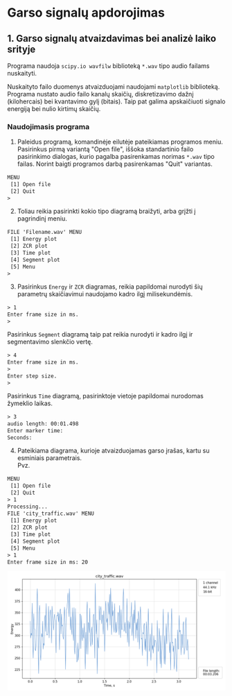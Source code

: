 # Garso signalų apdorojimas
## 1. Garso signalų atvaizdavimas bei analizė laiko srityje

Programa naudoja `scipy.io wavfilw` biblioteką `*.wav` tipo audio failams nuskaityti.  

Nuskaityto failo duomenys atvaizduojami naudojami `matplotlib` biblioteką. Programa nustato audio failo kanalų skaičių, diskretizavimo dažnį (kilohercais) bei kvantavimo gylį (bitais). Taip pat galima apskaičiuoti signalo energiją bei nulio kirtimų skaičių.

### Naudojimasis programa

1. Paleidus programą, komandinėje eilutėje pateikiamas programos meniu. Pasirinkus pirmą variantą "Open file", iššoka standartinio failo pasirinkimo dialogas, kurio pagalba pasirenkamas norimas `*.wav` tipo failas. Norint baigti programos darbą pasirenkamas "Quit" variantas.
```
MENU
 [1] Open file
 [2] Quit
> 
```
2. Toliau reikia pasirinkti kokio tipo diagramą braižyti, arba grįžti į pagrindinį meniu.
```
FILE 'Filename.wav' MENU
 [1] Energy plot
 [2] ZCR plot
 [3] Time plot
 [4] Segment plot
 [5] Menu
> 
```
3. Pasirinkus `Energy` ir `ZCR` diagramas, reikia papildomai nurodyti šių parametrų skaičiavimui naudojamo kadro ilgį milisekundėmis.
```
> 1
Enter frame size in ms.
> 
```
Pasirinkus `Segment` diagramą taip pat reikia nurodyti ir kadro ilgį ir segmentavimo slenkčio vertę.
```
> 4
Enter frame size in ms.
> 
Enter step size.
> 
```
Pasirinkus `Time` diagramą, pasirinktoje vietoje papildomai nurodomas žymeklio laikas.
```
> 3
audio length: 00:01.498
Enter marker time:
Seconds: 
```
4. Pateikiama diagrama, kurioje atvaizduojamas garso įrašas, kartu su esminiais parametrais.  
   Pvz.
```
MENU
 [1] Open file
 [2] Quit
> 1
Processing...
FILE 'city_traffic.wav' MENU
 [1] Energy plot
 [2] ZCR plot
 [3] Time plot
 [4] Segment plot
 [5] Menu
> 1
Enter frame size in ms: 20
```
![energy plot of city_traffic.wav file](plots/city_traffic_energy_20ms.png)